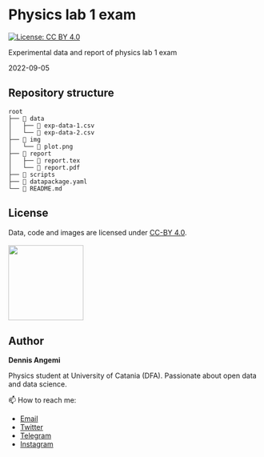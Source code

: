 # Physics lab 1 exam
[![License: CC BY 4.0](https://img.shields.io/badge/License-CC%20BY%204.0-lightgrey.svg)](https://creativecommons.org/licenses/by/4.0/)

Experimental data and report of physics lab 1 exam

2022-09-05

## Repository structure
```
root
├── 📂 data
│   ├── 📄 exp-data-1.csv
│   └── 📄 exp-data-2.csv
├── 📂 img
│   └── 📄 plot.png
├── 📂 report
│   ├── 📄 report.tex
│   └── 📄 report.pdf
├── 📂 scripts
├── 📄 datapackage.yaml
└── 📄 README.md
```


## License
Data, code and images are licensed under [CC-BY 4.0](https://creativecommons.org/licenses/by/4.0/). <br> <br>
<a href="https://creativecommons.org/licenses/by/4.0/"><img src="https://mirrors.creativecommons.org/presskit/buttons/88x31/png/by.png" width="150"/></a>

## Author
**Dennis Angemi**

Physics student at University of Catania (DFA). Passionate about open data and data science.

📫 How to reach me:
  - [Email](mailto:dennisangemi@gmail.com)
  - [Twitter](https://twitter.com/dennisangemi)
  - [Telegram](https://t.me/dennisangemi)
  - [Instagram](http://instagram.com/dennisangemi)
